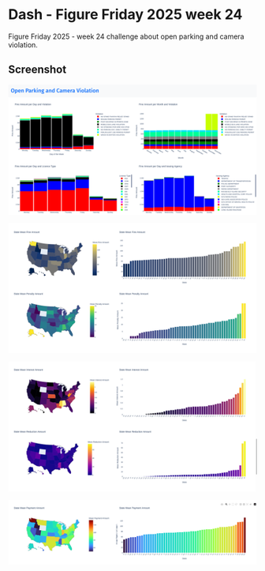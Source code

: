 # Dash - Figure Friday 2025 week 24

Figure Friday 2025 - week 24 challenge about open parking and camera violation.

## Screenshot

![Directory structure](https://github.com/XLlobet/dash-figure-friday-2025-w24/blob/main/Screenshot%20from%202025-06-18%2008-39-45.png)

![Directory structure](https://github.com/XLlobet/dash-figure-friday-2025-w24/blob/main/Screenshot%20from%202025-06-18%2008-40-03.png)

![Directory structure](https://github.com/XLlobet/dash-figure-friday-2025-w24/blob/main/Screenshot%20from%202025-06-18%2008-40-15.png)

![Directory structure](https://github.com/XLlobet/dash-figure-friday-2025-w24/blob/main/Screenshot%20from%202025-06-18%2008-40-27.png)

